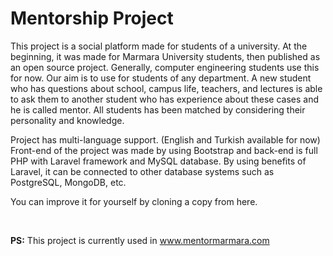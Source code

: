 <h1>Mentorship Project</h1>
<p>This project is a social platform made for students of a university. At the beginning, it was made for Marmara University students, then published as an open source project. Generally, computer engineering students use this for now. Our aim is to use for students of any department. A new student who has questions about school, campus life, teachers, and lectures is able to ask them to another student who has experience about these cases and he is called mentor. All students has been matched by considering their personality and knowledge.</p>
<p>Project has multi-language support. (English and Turkish available for now) Front-end of the project was made by using Bootstrap and back-end is full PHP with Laravel framework and MySQL database. By using benefits of Laravel, it can be connected to other database systems such as PostgreSQL, MongoDB, etc.</p>
<p>You can improve it for yourself by cloning a copy from here.</p>
<br />
<p><b>PS:</b> This project is currently used in <a href="http://www.mentormarmara.com/" target="_blank">www.mentormarmara.com</a></p>
